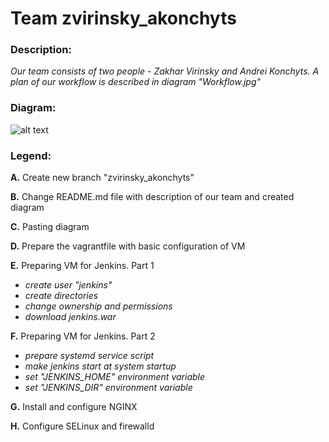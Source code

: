 # Team zvirinsky_akonchyts
### Description:
*Our team consists of two people - Zakhar Virinsky and Andrei Konchyts. A plan of our workflow is described in diagram "Workflow.jpg"*

### Diagram: 
![alt text](https://github.com/MNT-Lab/git-tasks/blob/zvirinsky_akonchyts/workflow.png "Diagram zvirinsky_akonchyts")

### Legend:
**A.** Create new branch "zvirinsky_akonchyts"

**B.** Change README.md file with description of our team and created diagram

**C.** Pasting diagram

**D.** Prepare the vagrantfile with basic configuration of VM

**E.** Preparing VM for Jenkins. Part 1
  * *create user "jenkins"*
  * *create directories*
  * *change ownership and permissions*
  * *download jenkins.war*
  
**F.** Preparing VM for Jenkins. Part 2
  * *prepare systemd service script*
  * *make jenkins start at system startup*
  * *set "JENKINS_HOME" environment variable*
  * *set "JENKINS_DIR" environment variable*
  
**G.** Install and configure NGINX

**H.** Configure SELinux and firewalld
